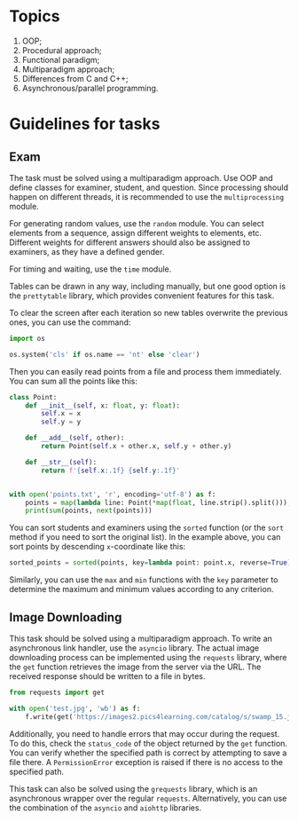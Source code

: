 # Topics

1. OOP;
2. Procedural approach;
3. Functional paradigm;
4. Multiparadigm approach;
5. Differences from C and C++;
6. Asynchronous/parallel programming.

# Guidelines for tasks  

## **Exam**  

The task must be solved using a multiparadigm approach. Use OOP and define classes for examiner, student, and question. Since processing should happen on different threads, it is recommended to use the `multiprocessing` module. 

For generating random values, use the `random` module. You can select elements from a sequence, assign different weights to elements, etc. Different weights for different answers should also be assigned to examiners, as they have a defined gender.  

For timing and waiting, use the `time` module.  

Tables can be drawn in any way, including manually, but one good option is the `prettytable` library, which provides convenient features for this task.  

To clear the screen after each iteration so new tables overwrite the previous ones, you can use the command:

```python
import os

os.system('cls' if os.name == 'nt' else 'clear')
```

Then you can easily read points from a file and process them immediately. You can sum all the points like this:

```python
class Point:
    def __init__(self, x: float, y: float):
        self.x = x
        self.y = y

    def __add__(self, other):
        return Point(self.x + other.x, self.y + other.y)

    def __str__(self):
        return f'{self.x:.1f} {self.y:.1f}'


with open('points.txt', 'r', encoding='utf-8') as f:
    points = map(lambda line: Point(*map(float, line.strip().split())), f)
    print(sum(points, next(points)))
```

You can sort students and examiners using the `sorted` function (or the `sort` method if you need to sort the original list). In the example above, you can sort points by descending `x`-coordinate like this:

```python
sorted_points = sorted(points, key=lambda point: point.x, reverse=True)
```

Similarly, you can use the `max` and `min` functions with the `key` parameter to determine the maximum and minimum values according to any criterion.

## Image Downloading 

This task should be solved using a multiparadigm approach. To write an asynchronous link handler, use the `asyncio` library. The actual image downloading process can be implemented using the `requests` library, where the `get` function retrieves the image from the server via the URL. The received response should be written to a file in bytes.

```python
from requests import get

with open('test.jpg', 'wb') as f:
    f.write(get('https://images2.pics4learning.com/catalog/s/swamp_15.jpg').content)
```

Additionally, you need to handle errors that may occur during the request. To do this, check the `status_code` of the object returned by the `get` function. You can verify whether the specified path is correct by attempting to save a file there. A `PermissionError` exception is raised if there is no access to the specified path.

This task can also be solved using the `grequests` library, which is an asynchronous wrapper over the regular `requests`. Alternatively, you can use the combination of the `asyncio` and `aiohttp` libraries.